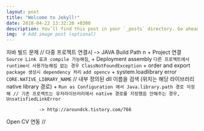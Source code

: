 ```yaml
---
layout: post
title: "Welcome to Jekyll!"
date: 2018-04-22 13:32:20 +0300
description: You’ll find this post in your `_posts` directory. Go ahead and edit it and re-build the site to see your changes. # Add post description (optional)
img:  # Add image post (optional)
---
```


자바 빌드 문제 //
다중 프로젝트 연결시 -> JAVA Build Path <Project>n
                  + Project 연결 `Source Link 효과 compile 가능해짐`,
                  + Deployment assembly `다른 프로젝트에서 runtime시 사용가능해짐 없는 경우 ClassNotFoundException`
                  + order and export `package 생성시 dependency 처리`  `add opencv`
                  + system.loadlibrary error `CORE.NATIVE_LIBRARY_NAME` // 내부 정의된 dll 이름을 검색 (위치는 해당 라이브러리 native library 경로)
                  + `Run as Configuration 에서 Java.library.path 경로 지정해 // 기존 프로젝트는 유저라이브러리에서 native 경로를 지정했음 안해주는 경우, UnsatisfiedLinkError`

                -> http://aroundck.tistory.com/766

Open CV 연동 //
